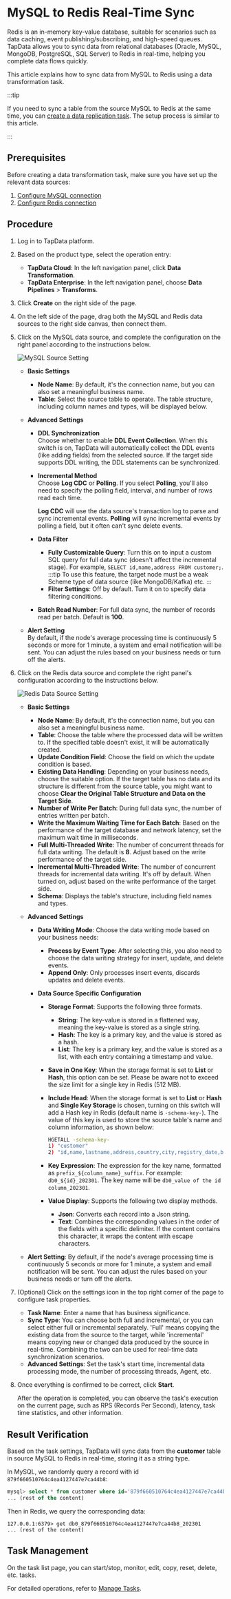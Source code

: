 # MySQL to Redis Real-Time Sync


Redis is an in-memory key-value database, suitable for scenarios such as data caching, event publishing/subscribing, and high-speed queues. TapData allows you to sync data from relational databases (Oracle, MySQL, MongoDB, PostgreSQL, SQL Server) to Redis in real-time, helping you complete data flows quickly.

This article explains how to sync data from MySQL to Redis using a data transformation task.

:::tip

If you need to sync a table from the source MySQL to Redis at the same time, you can [create a data replication task](../../data-replication/create-task.md). The setup process is similar to this article.

:::

## Prerequisites

Before creating a data transformation task, make sure you have set up the relevant data sources:

1. [Configure MySQL connection](../../connectors/on-prem-databases/mysql.md)
2. [Configure Redis connection](../../connectors/on-prem-databases/redis.md)

## Procedure

1. Log in to TapData platform.

2. Based on the product type, select the operation entry:

   * **TapData Cloud**: In the left navigation panel, click **Data Transformation**.
   * **TapData Enterprise**: In the left navigation panel, choose **Data Pipelines** > **Transforms**.
   
3. Click **Create** on the right side of the page.

4. On the left side of the page, drag both the MySQL and Redis data sources to the right side canvas, then connect them.

5. Click on the MySQL data source, and complete the configuration on the right panel according to the instructions below.

   ![MySQL Source Setting](../../images/data_dev_mysql_setting.png)

   * **Basic Settings**      
     * **Node Name**: By default, it's the connection name, but you can also set a meaningful business name.
     * **Table**: Select the source table to operate. The table structure, including column names and types, will be displayed below.      
     
   * **Advanced Settings**      
     * **DDL Synchronization**      
       Choose whether to enable **DDL Event Collection**. When this switch is on, TapData will automatically collect the DDL events (like adding fields) from the selected source. If the target side supports DDL writing, the DDL statements can be synchronized.      
       
     * **Incremental Method**      
       Choose **Log CDC** or **Polling**. If you select **Polling**, you'll also need to specify the polling field, interval, and number of rows read each time.
       
       **Log CDC** will use the data source's transaction log to parse and sync incremental events. **Polling** will sync incremental events by polling a field, but it often can't sync delete events.      
       
     * **Data Filter**      
       
       * **Fully Customizable Query**: Turn this on to input a custom SQL query for full data sync (doesn't affect the incremental stage). For example, `SELECT id,name,address FROM customer;`.
         :::tip
         To use this feature, the target node must be a weak Scheme type of data source (like MongoDB/Kafka) etc.
         ::: 
       * **Filter Settings**: Off by default. Turn it on to specify data filtering conditions.      
       
     * **Batch Read Number**: For full data sync, the number of records read per batch. Default is **100**.     
     
   * **Alert Setting**   
     By default, if the node's average processing time is continuously 5 seconds or more for 1 minute, a system and email notification will be sent. You can adjust the rules based on your business needs or turn off the alerts.

6. Click on the Redis data source and complete the right panel's configuration according to the instructions below.

   ![Redis Data Source Setting](../../images/data_dev_redis_setting.png)

   * **Basic Settings**      
     * **Node Name**: By default, it's the connection name, but you can also set a meaningful business name.
     * **Table**: Choose the table where the processed data will be written to. If the specified table doesn't exist, it will be automatically created.
     * **Update Condition Field**: Choose the field on which the update condition is based.
     * **Existing Data Handling**: Depending on your business needs, choose the suitable option. If the target table has no data and its structure is different from the source table, you might want to choose **Clear the Original Table Structure and Data on the Target Side**.
     * **Number of Write Per Batch**: During full data sync, the number of entries written per batch.
     * **Write the Maximum Waiting Time for Each Batch**: Based on the performance of the target database and network latency, set the maximum wait time in milliseconds.      
     * **Full Multi-Threaded Write**: The number of concurrent threads for full data writing. The default is **8**. Adjust based on the write performance of the target side.      
     * **Incremental Multi-Threaded Write**: The number of concurrent threads for incremental data writing. It's off by default. When turned on, adjust based on the write performance of the target side.      
     * **Schema**: Displays the table's structure, including field names and types.         
   * **Advanced Settings** 
     * **Data Writing Mode**: Choose the data writing mode based on your business needs:
       * **Process by Event Type**: After selecting this, you also need to choose the data writing strategy for insert, update, and delete events.
       * **Append Only**: Only processes insert events, discards updates and delete events.        
     * **Data Source Specific Configuration**
       
       * **Storage Format**: Supports the following three formats.
         
         * **String**: The key-value is stored in a flattened way, meaning the key-value is stored as a single string. 
         * **Hash**: The key is a primary key, and the value is stored as a hash.
         * **List**: The key is a primary key, and the value is stored as a list, with each entry containing a timestamp and value.
         
       * **Save in One Key**: When the storage format is set to **List** or **Hash**, this option can be set. Please be aware not to exceed the size limit for a single key in Redis (512 MB).
       
       * **Include Head**: When the storage format is set to **List** or **Hash** and **Single Key Storage** is chosen, turning on this switch will add a Hash key in Redis (default name is `-schema-key-`). The value of this key is used to store the source table's name and column information, as shown below:
       
         ```bash
         HGETALL -schema-key-
         1) "customer"
         2) "id,name,lastname,address,country,city,registry_date,birthdate,email,phone_number,locale"
         ```
       
       * **Key Expression**: The expression for the key name, formatted as `prefix_${column_name}_suffix`. For example: `db0_${id}_202301`. The key name will be `db0_value of the id column_202301`.
       
       * **Value Display**: Supports the following two display methods.
       
         - **Json**: Converts each record into a Json string.
         - **Text**: Combines the corresponding values in the order of the fields with a specific delimiter. If the content contains this character, it wraps the content with escape characters.
     
   * **Alert Setting**: 
     By default, if the node's average processing time is continuously 5 seconds or more for 1 minute, a system and email notification will be sent. You can adjust the rules based on your business needs or turn off the alerts.

7. (Optional) Click on the settings icon in the top right corner of the page to configure task properties.

   * **Task Name**: Enter a name that has business significance.
   * **Sync Type**: You can choose both full and incremental, or you can select either full or incremental separately. 'Full' means copying the existing data from the source to the target, while 'incremental' means copying new or changed data produced by the source in real-time. Combining the two can be used for real-time data synchronization scenarios.
   * **Advanced Settings**: Set the task's start time, incremental data processing mode, the number of processing threads, Agent, etc.

8. Once everything is confirmed to be correct, click **Start**.

   After the operation is completed, you can observe the task's execution on the current page, such as RPS (Records Per Second), latency, task time statistics, and other information.

## Result Verification

Based on the task settings, TapData will sync data from the **customer** table in source MySQL to Redis in real-time, storing it as a string type.

In MySQL, we randomly query a record with id `879f660510764c4ea4127447e7ca44b8`:

```sql
mysql> select * from customer where id='879f660510764c4ea4127447e7ca44b8' \G;
... (rest of the content)
```

Then in Redis, we query the corresponding data:

```shell
127.0.0.1:6379> get db0_879f660510764c4ea4127447e7ca44b8_202301
... (rest of the content)
```

## Task Management

On the task list page, you can start/stop, monitor, edit, copy, reset, delete, etc. tasks.

For detailed operations, refer to [Manage Tasks](../../user-guide/data-development/monitor-task.md).
